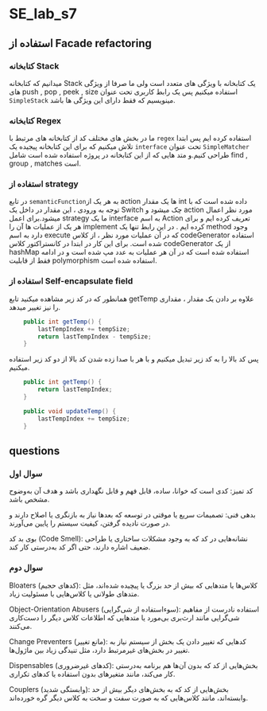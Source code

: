 # SE_lab_s7
## استفاده از Facade refactoring
### کتابخانه Stack
میدانیم که کتابخانه Stack یک کتابخانه با ویژگی های متعدد است ولی ما صرفا از ویژگی های push , pop , peek , size استفاده میکنیم پس یک رابط کاربری تحت عنوان `SimpleStack` مینویسیم که فقط دارای این ویژگی ها باشد.
### کتابخانه Regex
ما در بخش های مختلف کد از  کتابخانه های مرتبط با `regex` استفاده کرده ایم پس ابتدا تلاش میکنیم که برای این کتابخانه پیجیده یک `interface` تحت عنوان `SimpleMatcher` طراحی کنیم.و متد هایی که از این کتابخانه در پروژه استفاده شده است شامل find , group , matches است.

### استفاده از strategy
در تابع `semanticFunction`به هر یک از action ها یک مقدار int داده شده است که با توجه به ورودی ، این مقدار در داخل یک Switch چک میشود و action مورد نظر اعمال میشود.برای اعمل strategy ما یک interface به اسم Action تعریف کرده ایم و برای هر یک از عملیات ها آن را implement کرده ایم . در این رابط تنها یک method وجود دارد به اسم execute که در آن عملیات مورد نظر ، از کلاس codeGenerator استفاده شده است. برای این کار در ابتدا در کانستراکتور کلاس codeGenerator از یک hashMap استفاده شده است که در آن هر عملیات به عدد مپ شده است و در ادامه فقط از قابلیت polymorphism استفاده شده است.

### استفاده از Self-encapsulate field
همانطور که در کد زیر مشاهده میکنید تابع getTemp علاوه بر دادن یک مقدار ، مقداری را نیز تغییر میدهد.
```java
    public int getTemp() {
        lastTempIndex += tempSize;
        return lastTempIndex - tempSize;
    }
```
پس کد بالا را به کد زیر تبدیل میکنیم و با هر با صدا زده شدن کد بالا از دو کد زیر استفاده میکنیم.
```java
    public int getTemp() {
        return lastTempIndex;
    }

    public void updateTemp() {
        lastTempIndex += tempSize;
    }
```

## questions 
### سوال اول
کد تمیز: کدی است که خوانا، ساده، قابل فهم و قابل نگهداری باشد و هدف آن به‌وضوح مشخص باشد.

بدهی فنی: تصمیمات سریع یا موقتی در توسعه که بعدها نیاز به بازنگری یا اصلاح دارند و در صورت نادیده گرفتن، کیفیت سیستم را پایین می‌آورند.

بوی بد کد (Code Smell): نشانه‌هایی در کد که به وجود مشکلات ساختاری یا طراحی ضعیف اشاره دارند، حتی اگر کد به‌درستی کار کند.

### سوال دوم 
Bloaters (کدهای حجیم): کلاس‌ها یا متدهایی که بیش از حد بزرگ یا پیچیده شده‌اند، مثل متدهای طولانی یا کلاس‌هایی با مسئولیت زیاد.

Object-Orientation Abusers (سوء‌استفاده از شی‌گرایی): استفاده نادرست از مفاهیم شی‌گرایی مانند ارث‌بری بی‌مورد یا متدهایی که اطلاعات کلاس دیگر را دست‌کاری می‌کنند.

Change Preventers (مانع تغییر): کدهایی که تغییر دادن یک بخش از سیستم نیاز به تغییر در بخش‌های غیرمرتبط دارد، مثل تنیدگی زیاد بین ماژول‌ها.

Dispensables (کدهای غیرضروری): بخش‌هایی از کد که بدون آن‌ها هم برنامه به‌درستی کار می‌کند، مانند متغیرهای بدون استفاده یا کدهای تکراری.

Couplers (وابستگی شدید): بخش‌هایی از کد که به بخش‌های دیگر بیش از حد وابسته‌اند، مانند کلاس‌هایی که به صورت سفت و سخت به کلاس دیگر گره خورده‌اند.

